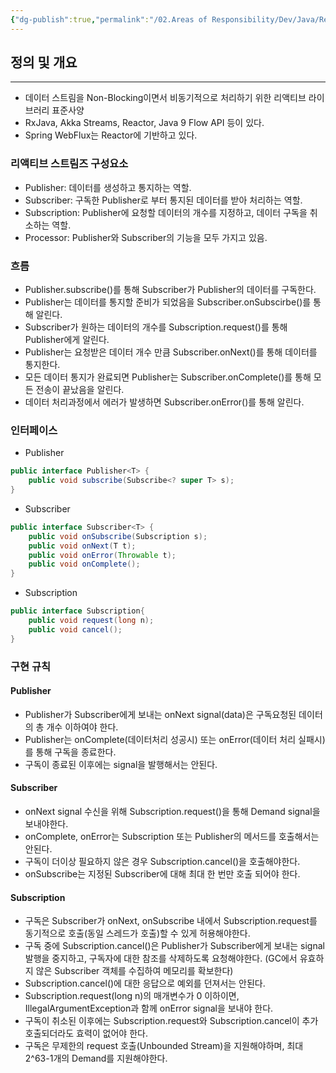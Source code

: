 ```yaml
---
{"dg-publish":true,"permalink":"/02.Areas of Responsibility/Dev/Java/Reactive Streams/","tags":["dev","reactive"],"noteIcon":""}
---
```


## 정의 및 개요
--- 
- 데이터 스트림을 Non-Blocking이면서 비동기적으로 처리하기 위한 리액티브 라이브러리 표준사양
- RxJava, Akka Streams, Reactor, Java 9 Flow API 등이 있다.
- Spring WebFlux는 Reactor에 기반하고 있다.
### 리액티브 스트림즈 구성요소
- Publisher: 데이터를 생성하고 통지하는 역할.
- Subscriber: 구독한 Publisher로 부터 통지된 데이터를 받아 처리하는 역할.
- Subscription: Publisher에 요청할 데이터의 개수를 지정하고, 데이터 구독을 취소하는 역할.
- Processor: Publisher와 Subscriber의 기능을 모두 가지고 있음.
### 흐름
- Publisher.subscribe()를 통해 Subscriber가 Publisher의 데이터를 구독한다.
- Publisher는 데이터를 통지할 준비가 되었음을 Subscriber.onSubscirbe()를 통해 알린다.
- Subscriber가 원하는 데이터의 개수를 Subscription.request()를 통해 Publisher에게 알린다. 
- Publisher는 요청받은 데이터 개수 만큼 Subscriber.onNext()를 통해 데이터를 통지한다.
- 모든 데이터 통지가 완료되면 Publisher는 Subscriber.onComplete()를 통해 모든 전송이 끝났음을 알린다.
- 데이터 처리과정에서 에러가 발생하면 Subscriber.onError()를 통해 알린다.
### 인터페이스
- Publisher
```java
public interface Publisher<T> {
	public void subscribe(Subscribe<? super T> s);
}
```
- Subscriber
```java
public interface Subscriber<T> {
	public void onSubscribe(Subscription s);
	public void onNext(T t);
	public void onError(Throwable t);
	public void onComplete();
}
```
- Subscription
```java
public interface Subscription{
	public void request(long n);
	public void cancel();
}
```
### 구현 규칙
#### Publisher
- Publisher가 Subscriber에게 보내는 onNext signal(data)은 구독요청된 데이터의 총 개수 이하여야 한다.
- Publisher는 onComplete(데이터처리 성공시) 또는 onError(데이터 처리 실패시)를 통해 구독을 종료한다.
- 구독이 종료된 이후에는 signal을 발행해서는 안된다.
#### Subscriber
- onNext signal 수신을 위해 Subscription.request()을 통해 Demand signal을 보내야한다.
- onComplete, onError는 Subscription 또는 Publisher의 메서드를 호출해서는 안된다.
- 구독이 더이상 필요하지 않은 경우 Subscription.cancel()을 호출해야한다.
- onSubscribe는 지정된 Subscriber에 대해 최대 한 번만 호출 되어야 한다.
#### Subscription
- 구독은 Subscriber가 onNext, onSubscribe 내에서 Subscription.request를 동기적으로 호출(동일 스레드가 호출)할 수 있게 허용해야한다.
- 구독 중에 Subscription.cancel()은 Publisher가 Subscriber에게 보내는 signal 발행을 중지하고, 구독자에 대한 참조를 삭제하도록 요청해야한다. (GC에서 유효하지 않은 Subscriber 객체를 수집하여 메모리를 확보한다)
- Subscription.cancel()에 대한 응답으로 예외를 던져서는 안된다.
- Subscription.request(long n)의 매개변수가 0 이하이면, IllegalArgumentException과 함께 onError signal을 보내야 한다.
- 구독이 취소된 이후에는 Subscription.request와 Subscription.cancel이 추가 호출되더라도 효력이 없어야 한다.
- 구독은 무제한의 request 호출(Unbounded Stream)을 지원해야하며, 최대 2^63-1개의 Demand를 지원해야한다.
